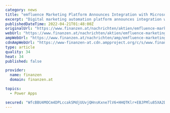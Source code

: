 ```yaml
---
category: news
title: "emfluence Marketing Platform Announces Integration with Microsoft Power Apps"
excerpt: "Digital marketing automation platform announces integration with Microsoft Power Apps, providing powerful marketing automation capabilities to"
publishedDateTime: 2022-04-21T01:48:00Z
originalUrl: "https://www.finanzen.at/nachrichten/aktien/emfluence-marketing-platform-announces-integration-with-microsoft-power-apps-1031368428"
webUrl: "https://www.finanzen.at/nachrichten/aktien/emfluence-marketing-platform-announces-integration-with-microsoft-power-apps-1031368428"
ampWebUrl: "https://www.finanzen.at/nachrichten/amp/emfluence-marketing-platform-announces-integration-with-microsoft-power-apps-1031368428"
cdnAmpWebUrl: "https://www-finanzen-at.cdn.ampproject.org/c/s/www.finanzen.at/nachrichten/amp/emfluence-marketing-platform-announces-integration-with-microsoft-power-apps-1031368428"
type: article
quality: 34
heat: 34
published: false

provider:
  name: finanzen
  domain: finanzen.at

topics:
  - Power Apps

secured: "WfcBBU4MOCm4DPLccakSMdjUUvjQHnsKxne7lV6+HHQTKlr+EBJPMlu85XA2DJTTzV3l7NfCZYsYRI+B+NSKjgdw66il/KpNYKXtf7FKKghNPVRJoC3Ug37DMEplMPbpsij4do28B+Kg4zme2uPfMgIC8WA8ZGo1nhAGdmgCKIkMP7J0K23pPmCTmeO2djPAwon6iUN64kg9nTCvXuaVSeXpmFxS2CTyJeRqiCvakQdBuvCSqjoW3lpSJPpgACvbG9VrhSXe9J97p7t/kLnULnPK54Zmn1c5mos3GW1rkrixj00pewyzCLYJX0w9SeHPA61ExwAn/dYfKhJ860ogqhwPQOmGYdlHdxK/9eUXRlY=;Al0Yw+XmOWldPmm8lIyFHA=="
---
```


